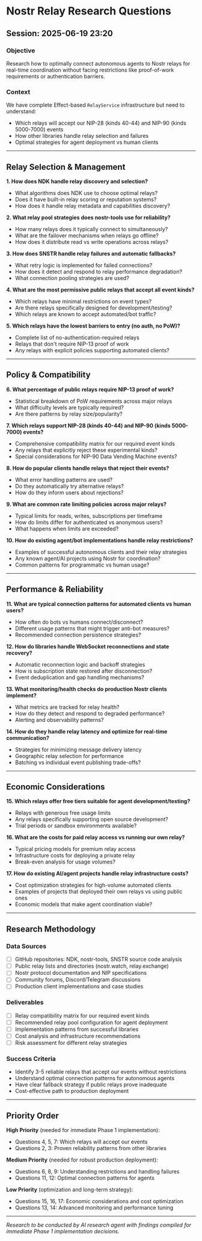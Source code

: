 # Nostr Relay Research Questions
## Session: 2025-06-19 23:20

### Objective
Research how to optimally connect autonomous agents to Nostr relays for real-time coordination without facing restrictions like proof-of-work requirements or authentication barriers.

### Context
We have complete Effect-based `RelayService` infrastructure but need to understand:
- Which relays will accept our NIP-28 (kinds 40-44) and NIP-90 (kinds 5000-7000) events
- How other libraries handle relay selection and failures
- Optimal strategies for agent deployment vs human clients

---

## Relay Selection & Management

**1. How does NDK handle relay discovery and selection?**
- What algorithms does NDK use to choose optimal relays?
- Does it have built-in relay scoring or reputation systems?
- How does it handle relay metadata and capabilities discovery?

**2. What relay pool strategies does nostr-tools use for reliability?**
- How many relays does it typically connect to simultaneously?
- What are the failover mechanisms when relays go offline?
- How does it distribute read vs write operations across relays?

**3. How does SNSTR handle relay failures and automatic fallbacks?**
- What retry logic is implemented for failed connections?
- How does it detect and respond to relay performance degradation?
- What connection pooling strategies are used?

**4. What are the most permissive public relays that accept all event kinds?**
- Which relays have minimal restrictions on event types?
- Are there relays specifically designed for development/testing?
- Which relays are known to accept automated/bot traffic?

**5. Which relays have the lowest barriers to entry (no auth, no PoW)?**
- Complete list of no-authentication-required relays
- Relays that don't require NIP-13 proof of work
- Any relays with explicit policies supporting automated clients?

---

## Policy & Compatibility

**6. What percentage of public relays require NIP-13 proof of work?**
- Statistical breakdown of PoW requirements across major relays
- What difficulty levels are typically required?
- Are there patterns by relay size/popularity?

**7. Which relays support NIP-28 (kinds 40-44) and NIP-90 (kinds 5000-7000) events?**
- Comprehensive compatibility matrix for our required event kinds
- Any relays that explicitly reject these experimental kinds?
- Special considerations for NIP-90 Data Vending Machine events?

**8. How do popular clients handle relays that reject their events?**
- What error handling patterns are used?
- Do they automatically try alternative relays?
- How do they inform users about rejections?

**9. What are common rate limiting policies across major relays?**
- Typical limits for reads, writes, subscriptions per timeframe
- How do limits differ for authenticated vs anonymous users?
- What happens when limits are exceeded?

**10. How do existing agent/bot implementations handle relay restrictions?**
- Examples of successful autonomous clients and their relay strategies
- Any known agent/AI projects using Nostr for coordination?
- Common patterns for programmatic vs human usage?

---

## Performance & Reliability

**11. What are typical connection patterns for automated clients vs human users?**
- How often do bots vs humans connect/disconnect?
- Different usage patterns that might trigger anti-bot measures?
- Recommended connection persistence strategies?

**12. How do libraries handle WebSocket reconnections and state recovery?**
- Automatic reconnection logic and backoff strategies
- How is subscription state restored after disconnection?
- Event deduplication and gap handling mechanisms?

**13. What monitoring/health checks do production Nostr clients implement?**
- What metrics are tracked for relay health?
- How do they detect and respond to degraded performance?
- Alerting and observability patterns?

**14. How do they handle relay latency and optimize for real-time communication?**
- Strategies for minimizing message delivery latency
- Geographic relay selection for performance
- Batching vs individual event publishing trade-offs?

---

## Economic Considerations

**15. Which relays offer free tiers suitable for agent development/testing?**
- Relays with generous free usage limits
- Any relays specifically supporting open source development?
- Trial periods or sandbox environments available?

**16. What are the costs for paid relay access vs running our own relay?**
- Typical pricing models for premium relay access
- Infrastructure costs for deploying a private relay
- Break-even analysis for usage volumes?

**17. How do existing AI/agent projects handle relay infrastructure costs?**
- Cost optimization strategies for high-volume automated clients
- Examples of projects that deployed their own relays vs using public ones
- Economic models that make agent coordination viable?

---

## Research Methodology

### Data Sources
- [ ] GitHub repositories: NDK, nostr-tools, SNSTR source code analysis
- [ ] Public relay lists and directories (nostr.watch, relay.exchange)
- [ ] Nostr protocol documentation and NIP specifications  
- [ ] Community forums, Discord/Telegram discussions
- [ ] Production client implementations and case studies

### Deliverables
- [ ] Relay compatibility matrix for our required event kinds
- [ ] Recommended relay pool configuration for agent deployment
- [ ] Implementation patterns from successful libraries
- [ ] Cost analysis and infrastructure recommendations
- [ ] Risk assessment for different relay strategies

### Success Criteria
- Identify 3-5 reliable relays that accept our events without restrictions
- Understand optimal connection patterns for autonomous agents
- Have clear fallback strategy if public relays prove inadequate
- Cost-effective path to production deployment

---

## Priority Order

**High Priority** (needed for immediate Phase 1 implementation):
- Questions 4, 5, 7: Which relays will accept our events
- Questions 2, 3: Proven reliability patterns from other libraries

**Medium Priority** (needed for robust production deployment):
- Questions 6, 8, 9: Understanding restrictions and handling failures  
- Questions 11, 12: Optimal connection patterns for agents

**Low Priority** (optimization and long-term strategy):
- Questions 15, 16, 17: Economic considerations and cost optimization
- Questions 13, 14: Advanced monitoring and performance tuning

---

*Research to be conducted by AI research agent with findings compiled for immediate Phase 1 implementation decisions.*